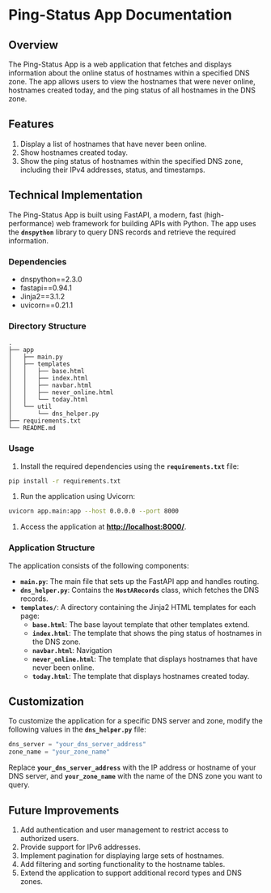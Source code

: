 # **Ping-Status App Documentation**

## **Overview**

The Ping-Status App is a web application that fetches and displays information about the online status of hostnames within a specified DNS zone. The app allows users to view the hostnames that were never online, hostnames created today, and the ping status of all hostnames in the DNS zone.

## **Features**

1. Display a list of hostnames that have never been online.
2. Show hostnames created today.
3. Show the ping status of hostnames within the specified DNS zone, including their IPv4 addresses, status, and timestamps.

## **Technical Implementation**

The Ping-Status App is built using FastAPI, a modern, fast (high-performance) web framework for building APIs with Python. The app uses the **`dnspython`** library to query DNS records and retrieve the required information.

### **Dependencies**

- dnspython==2.3.0
- fastapi==0.94.1
- Jinja2==3.1.2
- uvicorn==0.21.1

### **Directory Structure**

```
.
├── app
│   ├── main.py
│   ├── templates
│   │   ├── base.html
│   │   ├── index.html
│   │   ├── navbar.html
│   │   ├── never_online.html
│   │   └── today.html
│   └── util
│       └── dns_helper.py
├── requirements.txt
└── README.md
```

### **Usage**

1. Install the required dependencies using the **`requirements.txt`** file:

```bash
pip install -r requirements.txt
```

1. Run the application using Uvicorn:

```bash
uvicorn app.main:app --host 0.0.0.0 --port 8000
```

1. Access the application at **[http://localhost:8000/](http://localhost:8000/)**.

### **Application Structure**

The application consists of the following components:

- **`main.py`**: The main file that sets up the FastAPI app and handles routing.
- **`dns_helper.py`**: Contains the **`HostARecords`** class, which fetches the DNS records.
- **`templates/`**: A directory containing the Jinja2 HTML templates for each page:
    - **`base.html`**: The base layout template that other templates extend.
    - **`index.html`**: The template that shows the ping status of hostnames in the DNS zone.
    - **`navbar.html`**: Navigation
    - **`never_online.html`**: The template that displays hostnames that have never been online.
    - **`today.html`**: The template that displays hostnames created today.

## **Customization**

To customize the application for a specific DNS server and zone, modify the following values in the **`dns_helper.py`** file:

```python
dns_server = "your_dns_server_address"
zone_name = "your_zone_name"
```

Replace **`your_dns_server_address`** with the IP address or hostname of your DNS server, and **`your_zone_name`** with the name of the DNS zone you want to query.

## **Future Improvements**

1. Add authentication and user management to restrict access to authorized users.
2. Provide support for IPv6 addresses.
3. Implement pagination for displaying large sets of hostnames.
4. Add filtering and sorting functionality to the hostname tables.
5. Extend the application to support additional record types and DNS zones.
